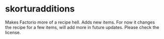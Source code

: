 # skorturadditions
Makes Factorio more of a recipe hell. Adds new items. For now it changes the recipe for a few items, will add more in future updates. Please check the license.
